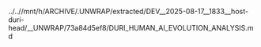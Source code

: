 ../..//mnt/h/ARCHIVE/.UNWRAP/extracted/DEV__2025-08-17__1833__host-duri-head/__UNWRAP/73a84d5ef8/DURI_HUMAN_AI_EVOLUTION_ANALYSIS.md